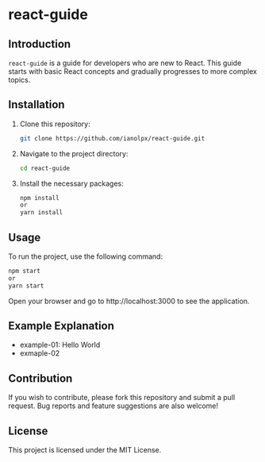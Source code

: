 # react-guide

## Introduction
`react-guide` is a guide for developers who are new to React. This guide starts with basic React concepts and gradually progresses to more complex topics.

## Installation
1. Clone this repository:
    ```bash
    git clone https://github.com/ianolpx/react-guide.git
    ```
2. Navigate to the project directory:
    ```bash
    cd react-guide
    ```
3. Install the necessary packages:
    ```bash
    npm install
    or
    yarn install
    ```

## Usage
To run the project, use the following command:
```bash
npm start
or
yarn start
```

Open your browser and go to http://localhost:3000 to see the application.

## Example Explanation
- example-01: Hello World
- exmaple-02

## Contribution
If you wish to contribute, please fork this repository and submit a pull request. Bug reports and feature suggestions are also welcome!

## License
This project is licensed under the MIT License. 
